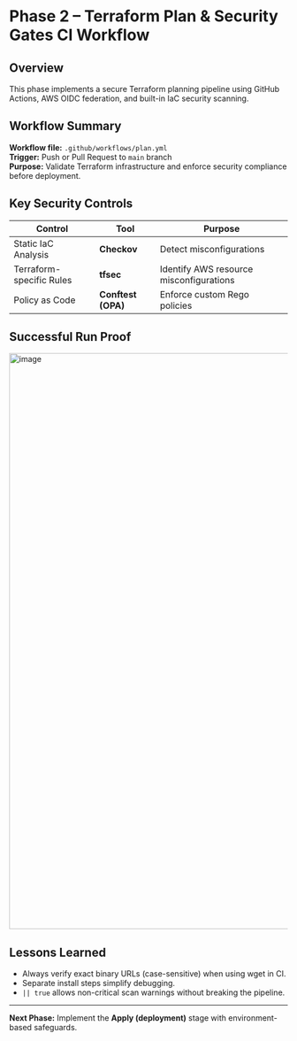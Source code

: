# Phase 2 – Terraform Plan & Security Gates CI Workflow

## Overview
This phase implements a secure Terraform planning pipeline using GitHub Actions, AWS OIDC federation, and built-in IaC security scanning.

## Workflow Summary
**Workflow file:** `.github/workflows/plan.yml`  
**Trigger:** Push or Pull Request to `main` branch  
**Purpose:** Validate Terraform infrastructure and enforce security compliance before deployment.

## Key Security Controls
| Control | Tool | Purpose |
|----------|------|----------|
| Static IaC Analysis | **Checkov** | Detect misconfigurations |
| Terraform-specific Rules | **tfsec** | Identify AWS resource misconfigurations |
| Policy as Code | **Conftest (OPA)** | Enforce custom Rego policies |

## Successful Run Proof
<img width="1815" height="1041" alt="image" src="https://github.com/user-attachments/assets/8d7ff854-dae9-4b07-95ac-17154296c2df" />


## Lessons Learned
- Always verify exact binary URLs (case-sensitive) when using wget in CI.  
- Separate install steps simplify debugging.  
- `|| true` allows non-critical scan warnings without breaking the pipeline.

---
**Next Phase:** Implement the **Apply (deployment)** stage with environment-based safeguards.

